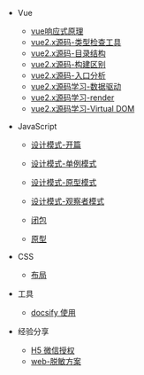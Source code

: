 
* Vue
    - [vue响应式原理](vue/v-mode.md) 
    - [vue2.x源码-类型检查工具](vue/2.x-1.md)
    - [vue2.x源码-目录结构](vue/2.x-2.md)
    - [vue2.x源码-构建区别](vue/2.x-3.md)
    - [vue2.x源码-入口分析](vue/2.x-4.md)
    - [vue2.x源码学习-数据驱动](vue/2.x-5.md)
    - [vue2.x源码学习-render](vue/2.x-6.md)
    - [vue2.x源码学习-Virtual DOM](vue/2.x-7.md)


    
* JavaScript
    - [设计模式-开篇](javascript/js-mode.md)
    - [设计模式-单例模式](javascript/js-mode-singleton.md)
    - [设计模式-原型模式](javascript/js-mode-prototype.md)

    - [设计模式-观察者模式](javascript/js-mode-observer.md)

    - [闭包](javascript/closure.md)
    - [原型](javascript/prototype.md)

* CSS
    - [布局](css/layout.md)

* 工具 
    - [docsify 使用](tool/docsify.md)

* 经验分享
    - [H5 微信授权](share/h5-weChat.md)
    - [web-脱敏方案](share/web-desensitization.md)


